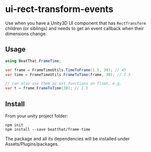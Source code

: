 # ui-rect-transform-events

Use when you have a Unity3D UI component that has `RectTransform` children (or siblings) and needs to get an event callback when their dimensions change.

## Usage

```c#
using BeatThat.FrameTime;

var frame = FrameTimeUtils.TimeToFrame(1.5, 30); // 45
var time = FrameTimeUtils.FrameToTime(frame, 30); // 1.5

// can also use them as ext functions on float, e.g.
var t = frame.FrameToTime(30); // 1.5
```

## Install

From your unity project folder:

    npm init
    npm install --save beatthat/frame-time

The package and all its dependencies will be installed under Assets/Plugins/packages.
